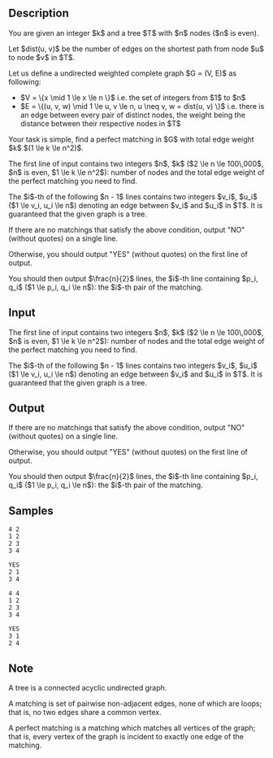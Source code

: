 ## Description

<div><p>You are given an integer $k$ and a <span class="tex-font-style-it">tree</span> $T$ with $n$ nodes ($n$ is even).</p><p>Let $dist(u, v)$ be the number of edges on the shortest path from node $u$ to node $v$ in $T$.</p><p>Let us define a <span class="tex-font-style-it">undirected weighted complete graph</span> $G = (V, E)$ as following: </p><ul> <li> $V = \{x \mid 1 \le x \le n \}$ i.e. the set of integers from $1$ to $n$</li><li> $E = \{(u, v, w) \mid 1 \le u, v \le n, u \neq v, w = dist(u, v) \}$ i.e. there is an edge between every pair of distinct nodes, the weight being the distance between their respective nodes in $T$ </li></ul><p>Your task is simple, find a <span class="tex-font-style-it">perfect matching</span> in $G$ with total edge weight $k$ $(1 \le k \le n^2)$.</p></div><div class="input-specification"><p>The first line of input contains two integers $n$, $k$ ($2 \le n \le 100\,000$, $n$ is even, $1 \le k \le n^2$): number of nodes and the total edge weight of the perfect matching you need to find.</p><p>The $i$-th of the following $n - 1$ lines contains two integers $v_i$, $u_i$ ($1 \le v_i, u_i \le n$) denoting an edge between $v_i$ and $u_i$ in $T$. It is guaranteed that the given graph is a tree. </p></div><div class="output-specification"><p>If there are no matchings that satisfy the above condition, output "<span class="tex-font-style-tt">NO</span>" (without quotes) on a single line. </p><p>Otherwise, you should output "<span class="tex-font-style-tt">YES</span>" (without quotes) on the first line of output.</p><p>You should then output $\frac{n}{2}$ lines, the $i$-th line containing $p_i, q_i$ ($1 \le p_i, q_i \le n$): the $i$-th pair of the matching.</p></div>

## Input

<p>The first line of input contains two integers $n$, $k$ ($2 \le n \le 100\,000$, $n$ is even, $1 \le k \le n^2$): number of nodes and the total edge weight of the perfect matching you need to find.</p><p>The $i$-th of the following $n - 1$ lines contains two integers $v_i$, $u_i$ ($1 \le v_i, u_i \le n$) denoting an edge between $v_i$ and $u_i$ in $T$. It is guaranteed that the given graph is a tree. </p>

## Output

<p>If there are no matchings that satisfy the above condition, output "<span class="tex-font-style-tt">NO</span>" (without quotes) on a single line. </p><p>Otherwise, you should output "<span class="tex-font-style-tt">YES</span>" (without quotes) on the first line of output.</p><p>You should then output $\frac{n}{2}$ lines, the $i$-th line containing $p_i, q_i$ ($1 \le p_i, q_i \le n$): the $i$-th pair of the matching.</p>

## Samples

```input1
4 2
1 2
2 3
3 4
```

```output1
YES
2 1
3 4
```






```input2
4 4
1 2
2 3
3 4
```

```output2
YES
3 1
2 4
```




## Note

<p>A <span class="tex-font-style-it">tree</span> is a connected acyclic undirected graph.</p><p>A <span class="tex-font-style-it">matching</span> is set of pairwise non-adjacent edges, none of which are loops; that is, no two edges share a common vertex. </p><p>A <span class="tex-font-style-it">perfect matching</span> is a matching which matches all vertices of the graph; that is, every vertex of the graph is incident to exactly one edge of the matching.</p>
